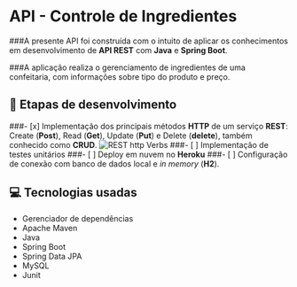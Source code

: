 # **API - Controle de Ingredientes**

###A presente API foi construída com o intuito de aplicar os conhecimentos em desenvolvimento de **API REST** com **Java** e **Spring Boot**.

###A aplicação realiza o gerenciamento de ingredientes de uma confeitaria, com informações sobre tipo do produto e preço.


## :open_book: **Etapas de desenvolvimento**
###- [x] Implementação dos principais métodos **HTTP** de um serviço **REST**: Create (**Post**), Read (**Get**), Update (**Put**) e Delete (**delete**), também conhecido como **CRUD**.
![REST http Verbs](https://www.codeproject.com/KB/webservices/826383/table.png)
###- [ ] Implementação de testes unitários
###- [ ] Deploy em nuvem no **Heroku**
###- [ ] Configuração de conexão com banco de dados local e *in memory* (**H2**).

## :computer: **Tecnologias usadas**

- Gerenciador de dependências
- Apache Maven
- Java
- Spring Boot
- Spring Data JPA
- MySQL
- Junit